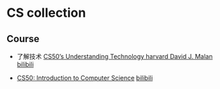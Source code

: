 # CS collection


## Course

- 了解技术
  [CS50’s Understanding Technology harvard David J. Malan](https://cs50.harvard.edu/technology/2017/)  
  [bilibili](https://www.bilibili.com/video/av89360931/)  

- [CS50: Introduction to Computer Science](https://online-learning.harvard.edu/course/cs50-introduction-computer-science?delta=0)
  [bilibili](https://www.bilibili.com/video/BV1DA411Y7jk)



